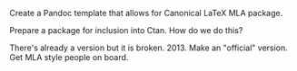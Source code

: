 Create a Pandoc template that allows for Canonical LaTeX MLA package.

Prepare a package for inclusion into Ctan. How do we do this?

There's already a version but it is broken. 2013. Make an "official" version. Get MLA style people on board.
